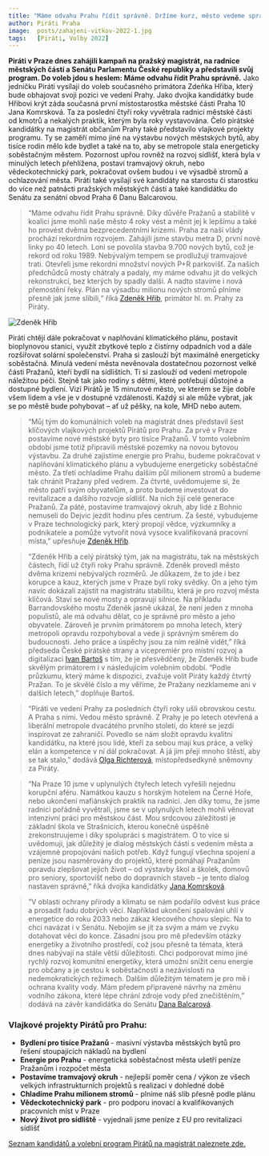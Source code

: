```yaml
---
title: "Máme odvahu Prahu řídit správně. Držíme kurz, město vedeme správným směrem"
author: Piráti Praha
image: 	posts/zahajeni-vitkov-2022-1.jpg
tags:   [Piráti, Volby 2022]
---
```


**Piráti v Praze dnes zahájili kampaň na pražský magistrát, na radnice městských částí a Senátu Parlamentu České republiky a představili svůj program. Do voleb jdou s heslem: Máme odvahu řídit Prahu správně.** Jako jedničku Piráti vysílají do voleb současného primátora Zdeňka Hřiba, který bude obhajovat svoji pozici ve vedení Prahy. Jako dvojka kandidátky bude Hřibovi krýt záda současná první místostarostka městské části Praha 10 Jana Komrsková. Ta za poslední čtyři roky vyvětrala radnici městské části od kmotrů a nekalých praktik, kterým byla roky vystavována. Čelo pirátské kandidátky na magistrát občanům Prahy také představilo vlajkové projekty programu. Ty se zaměří mimo jiné na výstavbu nových městských bytů, aby tisíce rodin mělo kde bydlet a také na to, aby se metropole stala energeticky soběstačným městem. Pozornost upřou rovněž na rozvoj sídlišť, která byla v minulých letech přehlížena, postaví tramvajový okruh, nebo vědeckotechnický park, pokračovat ovšem budou i ve výsadbě stromů a ochlazování města. Piráti také vysílají své kandidáty na starostu či starostku do více než patnácti pražských městských částí a také kandidátku do Senátu za senátní obvod Praha 6 Danu Balcarovou.

>“Máme odvahu řídit Prahu správně. Díky důvěře Pražanů a stabilitě v koalici jsme mohli naše město 4 roky vést a měnit jej k lepšímu a také ho provést dvěma bezprecedentními krizemi. Praha za naší vlády prochází rekordním rozvojem. Zahájili jsme stavbu metra D, první nové linky po 40 letech. Loni se povolila stavba 9.700 nových bytů, což je rekord od roku 1989. Nebývalým tempem se prodlužují tramvajové trati. Otevřeli jsme rekordní množství nových P+R parkovišť. Za našich předchůdců mosty chátraly a padaly, my máme odvahu jít do velkých rekonstrukcí, bez kterých by spadly další. A nadto stavíme i nová přemostění řeky. Plán na výsadbu milionu nových stromů plníme přesně jak jsme slíbili,“ říká [Zdeněk Hřib](https://praha.pirati.cz/lide/zdenek-hrib.html), primátor hl. m. Prahy za Piráty.

![Zdeněk Hřib](https://a.pirati.cz/crop/1200x675/praha/img/posts/zahajeni-vitkov-2022-2.jpg)

Piráti chtějí dále pokračovat v naplňování klimatického plánu, postavit bioplynovou stanici, využít zbytkové teplo z čistírny odpadních vod a dále rozšiřovat solární společenství. Praha  si zaslouží být maximálně energeticky soběstačná. Minulá vedení města nevěnovala dostatečnou pozornost velké části Pražanů, kteří bydlí na sídlištích. Ti si zaslouží od vedení metropole náležitou péči. Stejně tak jako rodiny s dětmi, které potřebují důstojné a dostupné bydlení. Vizí Pirátů je 15 minutové město, ve kterém se žije dobře všem lidem a vše je v dostupné vzdálenosti. Každý si ale může vybrat, jak se po městě bude pohybovat – ať už pěšky, na kole, MHD nebo autem.

>“Můj tým do komunálních voleb na magistrát dnes představil šest klíčových vlajkových projektů Pirátů pro Prahu. Za prvé v Praze postavíme nové městské byty pro tisíce Pražanů. V tomto volebním období jsme totiž připravili městské pozemky na novou bytovou výstavbu. Za druhé zajistíme energie pro Prahu, budeme pokračovat v naplňování klimatického plánu a vybudujeme energeticky soběstačné město. Za třetí ochladíme Prahu dalším půl milionem stromů a budeme tak chránit  Pražany před vedrem. Za čtvrté, uvědomujeme si, že město patří svým obyvatelům, a proto budeme investovat do revitalizace a dalšího rozvoje sídlišť. Na nich žijí celé generace Pražanů. Za páté, postavíme tramvajový okruh, aby lidé z Bohnic nemuseli do Dejvic jezdit hodinu přes centrum. Za šesté, vybudujeme v Praze technologický park, který propojí vědce, výzkumníky a podnikatele a pomůže vytvořit nová vysoce kvalifikovaná pracovní místa,” upřesňuje [Zdeněk Hřib](https://praha.pirati.cz/lide/zdenek-hrib.html). 

>“Zdeněk Hřib a celý pirátský tým, jak na magistrátu, tak na městských částech, řídí už čtyři roky Prahu správně. Zdeněk provedl město dvěma krizemi nebývalých rozměrů. Je důkazem, že to jde i bez korupce a kauz, kterých jsme v Praze byli roky svědky. On a jeho tým navíc dokázali zajistit na magistrátu stabilitu, která je pro rozvoj města klíčová. Staví se nové mosty a opravují silnice. Na příkladu Barrandovského mostu Zdeněk jasně ukázal, že není jeden z mnoha populistů, ale má odvahu dělat, co je správné pro město a jeho obyvatele. Zároveň je prvním primátorem po mnoha letech, který metropoli opravdu rozpohyboval a vede ji správným směrem do budoucnosti. Jeho práce a úspěchy jsou za ním reálně vidět,” říká předseda České pirátské strany a vicepremiér pro místní rozvoj a digitalizaci [Ivan Bartoš](https://praha.pirati.cz/lide/ivan-bartos.html) s tím, že je přesvědčený, že Zdeněk Hřib bude skvělým primátorem i v následujícím volebním období. “Podle průzkumu, který máme k dispozici, zvažuje volit Piráty každý čtvrtý Pražan. To je skvělé číslo a my věříme, že Pražany nezklameme ani v dalších letech,” doplňuje Bartoš. 

>“Piráti ve vedení Prahy za posledních čtyři roky ušli obrovskou cestu. A Praha s nimi. Vedou město správně. Z Prahy je po letech otevřená a liberální metropole dvacátého prvního století, do které se jezdí inspirovat ze zahraničí. Povedlo se nám složit opravdu kvalitní kandidátku, na které jsou lidé, kteří za sebou mají kus práce, a velký elán a kompetence v ní dál pokračovat. A já jim přeji mnoho štěstí, aby se tak stalo,” dodává [Olga Richterová](https://praha.pirati.cz/lide/olga-richterova.html), místopředsedkyně sněmovny za Piráty.

>“Na Praze 10 jsme v uplynulých čtyřech letech vyřešili nejednu korupční aféru. Namátkou kauzu s horským hotelem na Černé Hoře, nebo ukončení mafiánských praktik na radnici. Jen díky tomu, že jsme radnici pořádně vyvětrali, jsme se v uplynulých letech mohli věnovat intenzivní práci pro městskou část. Mou srdcovou záležitostí je základní škola ve Strašnicích, kterou konečně úspěšně zrekonstruujeme i díky spolupráci s magistrátem. O to více si uvědomuji, jak důležitý je dialog městských částí s vedením města a vzájemné propojování našich potřeb. Když fungují všechna spojení a peníze jsou  nasměrovány do projektů, které pomáhají Pražanům opravdu zlepšovat jejich život – od výstavby škol a školek, domovů pro seniory, sportovišť nebo do dopravních staveb – je tento dialog nastaven správně,” říká dvojka kandidátky [Jana Komrsková](https://praha.pirati.cz/lide/jana-komrskova.html).

>“V oblasti ochrany přírody a klimatu se nám podařilo odvést kus práce a prosadit řadu dobrých věcí. Například ukončení spalování uhlí v energetice do roku 2033 nebo zákaz klecového chovu slepic. Na to chci navázat i v Senátu. Nebojím se jít za svým a mám ve zvyku dotahovat věci do konce. Zásadní jsou pro mě především otázky energetiky a životního prostředí, což jsou přesně ta témata, která dnes nabývají na stále větší důležitosti. Chci podporovat mimo jiné rychlý rozvoj komunitní energetiky, která umožní snížit cenu energie pro občany a je cestou k soběstačnosti a nezávislosti na nedemokratických režimech. Dalším důležitým tématem je pro mě i ochrana kvality vody. Mám předem připravené návrhy na změnu vodního zákona, které lépe chrání zdroje vody před znečištěním,” dodává na závěr kandidátka do Senátu [Dana Balcarová](https://praha.pirati.cz/lide/dana-balcarova.html). 

### Vlajkové projekty Pirátů pro Prahu: 

- **Bydlení pro tisíce Pražanů** - masivní výstavba městských bytů pro řešení stoupajících nákladů na bydlení
- **Energie pro Prahu** - energetická soběstačnost města ušetří peníze Pražanům i rozpočet města
- **Postavíme tramvajový okruh** - nejlepší poměr cena / výkon ze všech velkých infrastrukturních projektů s realizací v dohledné době
- **Chladíme Prahu milionem stromů** - plníme náš slib přesně podle plánu
- **Vědeckotechnický park** - pro podporu inovací a kvalifikovaných pracovních míst v Praze
- **Nový život pro sídliště** - vyjednali jsme peníze z EU pro revitalizaci sídlišť

[Seznam kandidátů a volební program Pirátů na magistrát naleznete zde.](https://praha.pirati.cz/volby/2022-komunalni.html)